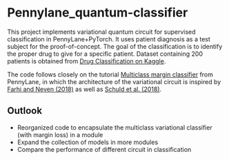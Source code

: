 # Pennylane_quantum-classifier
 This project implements variational quantum circuit for supervised classification in PennyLane+PyTorch. It uses patient diagnosis as a test subject for the proof-of-concept. The goal of the classification is to identify the proper drug to give for a specific patient. Dataset containing 200 patients is obtained from [Drug Classification on Kaggle](https://www.kaggle.com/prathamtripathi/drug-classification).

 The code follows closely on the tutorial [Multiclass margin classifier](https://pennylane.ai/qml/demos/tutorial_multiclass_classification.html) from PennyLane, in which the architecture of the variational circuit is inspired by [Farhi and Neven (2018)](https://arxiv.org/abs/1802.06002) as well as [Schuld et al. (2018)](https://arxiv.org/abs/1804.00633).

## Outlook
 - Reorganized code to encapsulate the multiclass variational classifier (with margin loss) in a module
 - Expand the collection of models in more modules
 - Compare the performance of different circuit in classification
